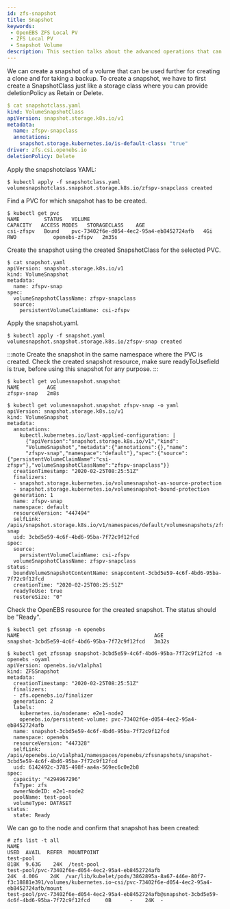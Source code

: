 ```yaml
---
id: zfs-snapshot
title: Snapshot
keywords:
 - OpenEBS ZFS Local PV
 - ZFS Local PV
 - Snapshot Volume
description: This section talks about the advanced operations that can be performed in the OpenEBS Local Persistent Volumes (PV) backed by the ZFS Storage. 
---
```


We can create a snapshot of a volume that can be used further for creating a clone and for taking a backup. To create a snapshot, we have to first create a SnapshotClass just like a storage class where you can provide deletionPolicy as Retain or Delete.

```yaml
$ cat snapshotclass.yaml
kind: VolumeSnapshotClass
apiVersion: snapshot.storage.k8s.io/v1
metadata:
  name: zfspv-snapclass
  annotations:
    snapshot.storage.kubernetes.io/is-default-class: "true"
driver: zfs.csi.openebs.io
deletionPolicy: Delete
```

Apply the snapshotclass YAML:

```
$ kubectl apply -f snapshotclass.yaml
volumesnapshotclass.snapshot.storage.k8s.io/zfspv-snapclass created
```

Find a PVC for which snapshot has to be created.

```
$ kubectl get pvc
NAME        STATUS   VOLUME                                     CAPACITY   ACCESS MODES   STORAGECLASS    AGE
csi-zfspv   Bound    pvc-73402f6e-d054-4ec2-95a4-eb8452724afb   4Gi        RWO            openebs-zfspv   2m35s
```

Create the snapshot using the created SnapshotClass for the selected PVC.

```
$ cat snapshot.yaml
apiVersion: snapshot.storage.k8s.io/v1
kind: VolumeSnapshot
metadata:
  name: zfspv-snap
spec:
  volumeSnapshotClassName: zfspv-snapclass
  source:
    persistentVolumeClaimName: csi-zfspv
```

Apply the snapshot.yaml.

```
$ kubectl apply -f snapshot.yaml
volumesnapshot.snapshot.storage.k8s.io/zfspv-snap created
```

:::note
Create the snapshot in the same namespace where the PVC is created. Check the created snapshot resource, make sure readyToUsefield is true, before using this snapshot for any purpose.
:::

```
$ kubectl get volumesnapshot.snapshot
NAME         AGE
zfspv-snap   2m8s
```
```
$ kubectl get volumesnapshot.snapshot zfspv-snap -o yaml
apiVersion: snapshot.storage.k8s.io/v1
kind: VolumeSnapshot
metadata:
  annotations:
    kubectl.kubernetes.io/last-applied-configuration: |
      {"apiVersion":"snapshot.storage.k8s.io/v1","kind":
      "VolumeSnapshot","metadata":{"annotations":{},"name":
      "zfspv-snap","namespace":"default"},"spec":{"source":{"persistentVolumeClaimName":"csi-zfspv"},"volumeSnapshotClassName":"zfspv-snapclass"}}
  creationTimestamp: "2020-02-25T08:25:51Z"
  finalizers:
  - snapshot.storage.kubernetes.io/volumesnapshot-as-source-protection
  - snapshot.storage.kubernetes.io/volumesnapshot-bound-protection
  generation: 1
  name: zfspv-snap
  namespace: default
  resourceVersion: "447494"
  selfLink: /apis/snapshot.storage.k8s.io/v1/namespaces/default/volumesnapshots/zfspv-snap
  uid: 3cbd5e59-4c6f-4bd6-95ba-7f72c9f12fcd
spec:
  source:
    persistentVolumeClaimName: csi-zfspv
  volumeSnapshotClassName: zfspv-snapclass
status:
  boundVolumeSnapshotContentName: snapcontent-3cbd5e59-4c6f-4bd6-95ba-7f72c9f12fcd
  creationTime: "2020-02-25T08:25:51Z"
  readyToUse: true
  restoreSize: "0"
```

Check the OpenEBS resource for the created snapshot. The status should be "Ready".

```
$ kubectl get zfssnap -n openebs
NAME                                            AGE
snapshot-3cbd5e59-4c6f-4bd6-95ba-7f72c9f12fcd   3m32s
```
```
$ kubectl get zfssnap snapshot-3cbd5e59-4c6f-4bd6-95ba-7f72c9f12fcd -n openebs -oyaml
apiVersion: openebs.io/v1alpha1
kind: ZFSSnapshot
metadata:
  creationTimestamp: "2020-02-25T08:25:51Z"
  finalizers:
  - zfs.openebs.io/finalizer
  generation: 2
  labels:
    kubernetes.io/nodename: e2e1-node2
    openebs.io/persistent-volume: pvc-73402f6e-d054-4ec2-95a4-eb8452724afb
  name: snapshot-3cbd5e59-4c6f-4bd6-95ba-7f72c9f12fcd
  namespace: openebs
  resourceVersion: "447328"
  selfLink: /apis/openebs.io/v1alpha1/namespaces/openebs/zfssnapshots/snapshot-3cbd5e59-4c6f-4bd6-95ba-7f72c9f12fcd
  uid: 6142492c-3785-498f-aa4a-569ec6c0e2b8
spec:
  capacity: "4294967296"
  fsType: zfs
  ownerNodeID: e2e1-node2
  poolName: test-pool
  volumeType: DATASET
status:
  state: Ready
```

We can go to the node and confirm that snapshot has been created:

```
# zfs list -t all
NAME                                                                                               USED  AVAIL  REFER  MOUNTPOINT
test-pool                                                                                          818K  9.63G    24K  /test-pool
test-pool/pvc-73402f6e-d054-4ec2-95a4-eb8452724afb                                                  24K  4.00G    24K  /var/lib/kubelet/pods/3862895a-8a67-446e-80f7-f3c18881e391/volumes/kubernetes.io~csi/pvc-73402f6e-d054-4ec2-95a4-eb8452724afb/mount
test-pool/pvc-73402f6e-d054-4ec2-95a4-eb8452724afb@snapshot-3cbd5e59-4c6f-4bd6-95ba-7f72c9f12fcd     0B      -    24K  -
```